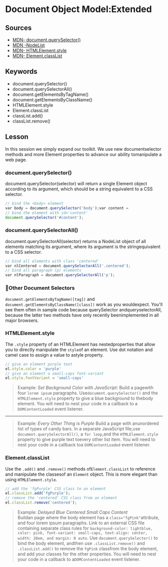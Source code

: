 # Document​ ​Object​ ​Model:​ ​Extended

## Sources

- [MDN​ ​-​ ​document.querySelector()](https://developer.mozilla.org/en-US/docs/Web/API/Document/querySelector)
- [MDN​ ​-​ ​NodeList](https://developer.mozilla.org/en-US/docs/Web/API/NodeList)
- [MDN​ ​-​ ​HTMLElement.style](https://developer.mozilla.org/en-US/docs/Web/API/HTMLElement/style)
- [MDN​ ​-​ ​Element.classList](https://developer.mozilla.org/en-US/docs/Web/API/Element/classList)

## Keywords

- document.querySelector()
- document.querySelectorAll()
- document.getElementsByTagName()
- document.getElementsByClassName()
- HTMLElement.style
- Element.classList
- classList.add()
- classList.remove()

## Lesson

In​ ​this​ ​session​ ​we​ ​simply​ ​expand​ ​our​ ​toolkit.​ ​We​ ​use​ ​new​ ​document​ ​selector​ ​methods​ ​and​ ​more Element​ ​properties​ ​to​ ​advance​ ​our​ ​ability​ ​to​ ​manipulate​ ​a​ ​web​ ​page.

### document.querySelector()

document.querySelector(selector)​​ ​will​ ​return​ ​a​ ​single​ ​Element​ ​object​ ​according​ ​to​ ​its argument,​ ​which​ ​should​ ​be​ ​a​ ​string​ ​equivalent​ ​to​ ​a​ ​CSS​ ​selector.

```js
//​ ​bind​ ​the​ ​<body>​ ​element
var​ ​body​ ​=​ ​document.querySelector('body');var​ ​content​ ​=
//​ ​bind​ ​the​ ​element​ ​with​ ​id='content'
document.querySelector('#content');
```

### document.querySelectorAll()

document.querySelectorAll(selector)​​ ​returns​ ​a​ ​NodeList​ ​object​ ​of​ ​all​ ​elements
matching​ ​its​ ​argument,​ ​where​ ​its​ ​argument​ ​is​ ​the​ ​string​ ​equivalent​ ​to​ ​a​ ​CSS​ ​selector.

```js
//​ ​bind​ ​all​ ​elements​ ​with​ ​class​ ​'centered'
var​ ​nlCentered​ ​=​ ​document.querySelectorAll('.centered');
//​ ​bind​ ​all​ ​paragraph​ ​(p)​ ​elements
var​ ​nlParagraph​ ​=​ ​document.querySelectorAll('p');
```

### Other​ ​Document​ ​Selectors

`document.getElementsByTagName([tag])`​​ ​and
`document.getElementsByClassName([class])`​​ ​work​ ​as​ ​you​ ​would​ ​expect.​ ​You'll​ ​see​ ​them often​ ​in​ ​sample​ ​code​ ​because​ ​querySelector​​ ​and​ ​queryselectorAll​,​ ​because​ ​the​ ​latter two​ ​methods​ ​have​ ​only​ ​recently​ ​been​ ​implemented​ ​in​ ​all​ ​major​ ​browsers.

### HTMLElement.style

The​ ​`.style`​ ​property​ ​of​ ​an​ ​HTMLElement​ ​has​ ​nested​ ​properties​ ​that​ ​allow​ ​you​ ​to​ ​directly manipulate​ ​the​ `​style​` ​of​ ​an​ ​element.​ ​Use​ ​dot​ ​notation​ ​and​ ​camel​ ​case​ ​to​ ​assign​ ​a​ ​value​ ​to​ ​a​ ​style property.

```js
//​ ​give​ ​an​ ​element​ ​purple​ ​text
el.style.color​ ​=​ ​'purple'
//​ ​give​ ​an​ ​element​ ​a​ s​mall-caps​ ​font-variant
el.style.fontVariant​ = ​'small-caps'
```

> Example:​ *Set​ ​Background​ ​Color​ ​with​ ​JavaScript*:
> Build​ ​a​ ​page​ ​with​ ​four​ `​lorem​ ​ipsum`​ ​paragraphs.​ ​Use​ ​`document.querySelector()​​` ​and​ ​the
`HTMLElement.style`​​ ​property​ ​to​ ​give​ ​a​ ​blue​ ​background​ ​to​ ​the​ ​body​ ​element.
> You​ ​will​ ​need​ ​to​ ​nest​ ​your​ ​code​ ​in​ ​a​ ​callback​ ​to​ ​a​ `DOMContentLoaded`​​ ​event​ ​listener.

---

> Example:​ ​*Every​ ​Other​ ​Thing​ ​is​ ​Purple*
> Build​ ​a​ ​page​ ​with​ ​an​ ​unordered​ ​list​ ​of​ ​types​ ​of​ ​candy​ ​bars.​ ​In​ ​a​ ​separate​ ​JavaScript​ ​file,​ ​use `document.querySelectorAll()`​,​ ​a​ ​`for​ ​loop`,​ ​and​ ​the​ `​HTMLElement.style`​​ ​property​ ​to
give​ ​purple​ ​text​ ​to​ ​every​ ​other​ ​list​ ​item.
> You​ ​will​ ​need​ ​to​ ​nest​ ​your​ ​code​ ​in​ ​a​ ​callback​ ​to​ ​a​ `DOMContentLoaded`​​ ​event​ ​listener.

### Element.classList

Use​ ​the​ `​.add()`​​ ​and​ ​`.remove()​​` ​methods​ ​of​ ​`Element.classList`​​ ​to​ ​reference​ ​and manipulate​ ​the​ ​classes​ ​of​ ​an​ `​Element​` ​object.​ ​This​ ​is​ ​more​ ​elegant​ ​than​ ​using
`HTMLElement.style​`.

```js
//​ ​add​ ​the​ ​'fgPurple'​ ​CSS​ ​class​ ​to​ ​an​ ​element
el.classList.add('fgPurple');
//​ ​remove​ ​the​ ​'centered'​ ​CSS​ ​class​ ​from​ ​an​ ​element
el.classList.remove('centered');
```

> Example:​ *​Delayed​ ​Blue​ ​Centered​ ​Small​ ​Caps​ ​Content* <br>
> Build​ ​an​ ​page​ ​where​ ​the​ ​body​ ​element​ ​has​ ​a​ `​class="fgPink"​​` ​attribute,​ ​and​ ​four​ ​lorem​ ​ipsum
paragraphs.​ ​Link​ ​to​ ​an​ ​external​ ​CSS​ ​file​ ​containing​ ​separate​ ​class​ ​rules​ ​for
`background-color:​ ​lightblue​,​ ​color:​ ​pink​,​ ​font-variant:​ ​small-caps​,
text-align:​ ​center​,​ ​width:​ ​20em​,​ ​and​ ​margin:​ ​0​ ​auto`​.
Use​ ​`document.querySelector()​​` ​to​ ​bind​ ​the​ ​body​ ​element,​ ​and​ ​then​ ​use `.classList.remove()`​​ ​and​ ​`.classList.add()`​​ ​to​ ​remove​ ​the​ `​fgPink​​` ​class​ ​from​ ​the
body​ ​element,​ ​and​ ​add​ ​your​ ​classes​ ​for​ ​the​ ​other​ ​properties.
You​ ​will​ ​need​ ​to​ ​nest​ ​your​ ​code​ ​in​ ​a​ ​callback​ ​to​ ​a​ `DOMContentLoaded​​` ​event​ ​listener.